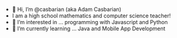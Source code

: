 - 👋 Hi, I’m @casbarian (aka Adam Casbarian)
- I am a high school mathematics and computer science teacher!
- 👀 I’m interested in ... programming with Javascript and Python
- 🌱 I’m currently learning ... Java and Mobile App Development

<!---
casbarian/casbarian is a ✨ special ✨ repository because its `README.md` (this file) appears on your GitHub profile.
You can click the Preview link to take a look at your changes.
--->

